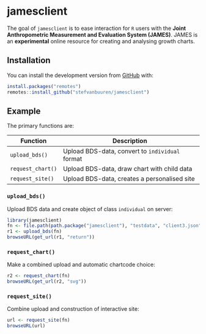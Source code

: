 
<!-- README.md is generated from README.Rmd. Please edit that file -->

# jamesclient

<!-- badges: start -->

<!-- badges: end -->

The goal of `jamesclient` is to ease interaction for `R` users with the
**Joint Anthropometric Measurement and Evaluation System (JAMES)**.
JAMES is an **experimental** online resource for creating and analysing
growth charts.

## Installation

You can install the development version from
[GitHub](https://github.com/) with:

``` r
install.packages("remotes")
remotes::install_github("stefvanbuuren/jamesclient")
```

## Example

The primary functions are:

| Function          | Description                                     |
| ----------------- | ----------------------------------------------- |
| `upload_bds()`    | Upload BDS-data, convert to `individual` format |
| `request_chart()` | Upload BDS-data, draw chart with child data     |
| `request_site()`  | Upload BDS-data, creates a personalised site    |

### `upload_bds()`

Upload BDS data and create object of class `individual` on server:

``` r
library(jamesclient)
fn <- file.path(path.package("jamesclient"), "testdata", "client3.json")
r1 <- upload_bds(fn)
browseURL(get_url(r1, "return"))
```

### `request_chart()`

Make a combined upload and automatic chartcode choice:

``` r
r2 <- request_chart(fn)
browseURL(get_url(r2, "svg"))
```

### `request_site()`

Combine upload and construction of interactive site:

``` r
url <- request_site(fn)
browseURL(url)
```
